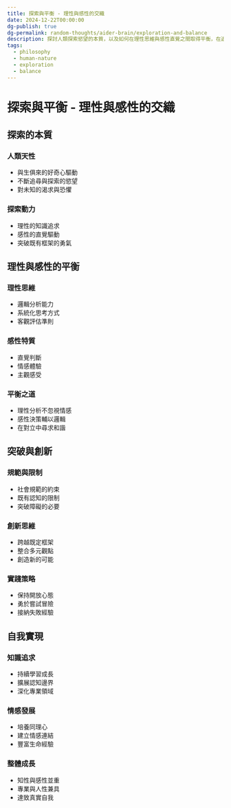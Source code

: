 ```yaml
---
title: 探索與平衡 - 理性與感性的交織
date: 2024-12-22T00:00:00
dg-publish: true
dg-permalink: random-thoughts/aider-brain/exploration-and-balance
description: 探討人類探索慾望的本質，以及如何在理性思維與感性直覺之間取得平衡，在追求知識的過程中保持真實的自我。
tags:
  - philosophy
  - human-nature
  - exploration
  - balance
---
```


# 探索與平衡 - 理性與感性的交織

## 探索的本質

### 人類天性
- 與生俱來的好奇心驅動
- 不斷追尋與探索的慾望
- 對未知的渴求與恐懼

### 探索動力
- 理性的知識追求
- 感性的直覺驅動
- 突破既有框架的勇氣

## 理性與感性的平衡

### 理性思維
- 邏輯分析能力
- 系統化思考方式
- 客觀評估準則

### 感性特質
- 直覺判斷
- 情感體驗
- 主觀感受

### 平衡之道
- 理性分析不忽視情感
- 感性決策輔以邏輯
- 在對立中尋求和諧

## 突破與創新

### 規範與限制
- 社會規範的約束
- 既有認知的限制
- 突破障礙的必要

### 創新思維
- 跨越既定框架
- 整合多元觀點
- 創造新的可能

### 實踐策略
- 保持開放心態
- 勇於嘗試冒險
- 接納失敗經驗

## 自我實現

### 知識追求
- 持續學習成長
- 擴展認知邊界
- 深化專業領域

### 情感發展
- 培養同理心
- 建立情感連結
- 豐富生命經驗

### 整體成長
- 知性與感性並重
- 專業與人性兼具
- 達致真實自我
